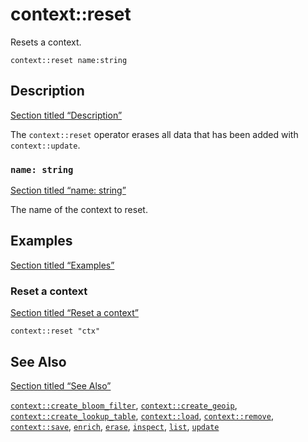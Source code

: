# context::reset

Resets a context.

```tql
context::reset name:string
```

## Description

[Section titled “Description”](#description)

The `context::reset` operator erases all data that has been added with `context::update`.

### `name: string`

[Section titled “name: string”](#name-string)

The name of the context to reset.

## Examples

[Section titled “Examples”](#examples)

### Reset a context

[Section titled “Reset a context”](#reset-a-context)

```tql
context::reset "ctx"
```

## See Also

[Section titled “See Also”](#see-also)

[`context::create_bloom_filter`](/reference/operators/context/create_bloom_filter), [`context::create_geoip`](/reference/operators/context/create_geoip), [`context::create_lookup_table`](/reference/operators/context/create_lookup_table), [`context::load`](/reference/operators/context/load), [`context::remove`](/reference/operators/context/remove), [`context::save`](/reference/operators/context/save), [`enrich`](/reference/operators/context/enrich), [`erase`](/reference/operators/context/erase), [`inspect`](/reference/operators/context/inspect), [`list`](/reference/operators/context/list), [`update`](/reference/operators/context/update)